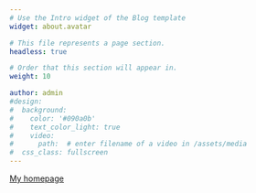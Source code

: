 ```yaml
---
# Use the Intro widget of the Blog template
widget: about.avatar

# This file represents a page section.
headless: true

# Order that this section will appear in.
weight: 10

author: admin
#design:
#  background:
#    color: '#090a0b'
#    text_color_light: true
#    video:
#      path:  # enter filename of a video in /assets/media
#  css_class: fullscreen
---
```

[My homepage](https://qilin-li.netlify.app/)

<!-- <font size="20"> Math 888: Topics in Mathematical Data Science-Causal Inference </font> 

[Why causal inference?](/about/) -->
